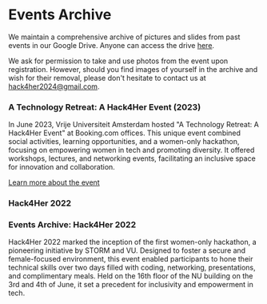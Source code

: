 # Events Archive

We maintain a comprehensive archive of pictures and slides from past events in our Google Drive. Anyone can access the drive [here](/link/).

We ask for permission to take and use photos from the event upon registration. However, should you find images of yourself in the archive and wish for their removal, please don't hesitate to contact us at [hack4her2024@gmail.com](mailto:hack4her2024@gmail.com).

###  A Technology Retreat: A Hack4Her Event (2023)

In June 2023, Vrije Universiteit Amsterdam hosted "A Technology Retreat: A Hack4Her Event" at Booking.com offices. This unique event combined social activities, learning opportunities, and a women-only hackathon, focusing on empowering women in tech and promoting diversity. It offered workshops, lectures, and networking events, facilitating an inclusive space for innovation and collaboration.

[Learn more about the event](https://vu.nl/en/events/2023/a-technology-retreat-a-hack4her-event)

### Hack4Her 2022

### Events Archive: Hack4Her 2022

Hack4Her 2022 marked the inception of the first women-only hackathon, a pioneering initiative by STORM and VU. Designed to foster a secure and female-focused environment, this event enabled participants to hone their technical skills over two days filled with coding, networking, presentations, and complimentary meals. Held on the 16th floor of the NU building on the 3rd and 4th of June, it set a precedent for inclusivity and empowerment in tech.

